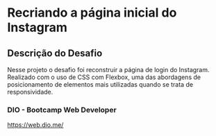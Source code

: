# Recriando a página inicial do Instagram

## Descrição do Desafio
Nesse projeto o desafio foi reconstruir a página de login do Instagram. Realizado com o uso de CSS com Flexbox, uma das abordagens de posicionamento de elementos mais utilizadas quando se trata de responsividade. 

### DIO - Bootcamp Web Developer
https://web.dio.me/
